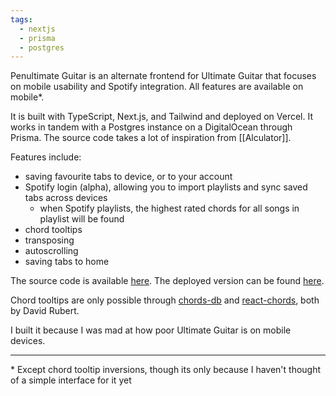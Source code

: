 ```yaml
---
tags:
  - nextjs
  - prisma
  - postgres
---
```

Penultimate Guitar is an alternate frontend for Ultimate Guitar that focuses on mobile usability and Spotify integration.  All features are available on mobile*.

It is built with TypeScript, Next.js, and Tailwind and deployed on Vercel.  It works in tandem with a Postgres instance on a DigitalOcean through Prisma.  The source code takes a lot of inspiration from [[Alculator]].

Features include:

- saving favourite tabs to device, or to your account
- Spotify login (alpha), allowing you to import playlists and sync saved tabs across devices
	- when Spotify playlists, the highest rated chords for all songs in playlist will be found
- chord tooltips
- transposing
- autoscrolling
- saving tabs to home

The source code is available [here](https://github.com/pavo-etc/penultimate-guitar).  The deployed version can be found [here](https://pg.zachmanson.com).

Chord tooltips are only possible through [chords-db](https://github.com/tombatossals/chords-db) and [react-chords](https://github.com/tombatossals/react-chords), both by David Rubert.

I built it because I was mad at how poor Ultimate Guitar is on mobile devices.

---

\* Except chord tooltip inversions, though its only because I haven't thought of a simple interface for it yet